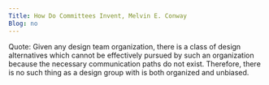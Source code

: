 ```yaml
---
Title: How Do Committees Invent, Melvin E. Conway
Blog: no
---
```


Quote:
    Given any design team organization, there is a class of design alternatives which cannot be effectively pursued by such an organization because the necessary communication paths do not exist. Therefore, there is no such thing as a design group with is both organized and unbiased.


